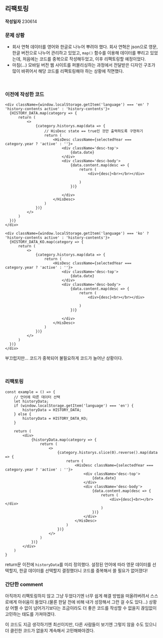 ## 리팩토링
**작성일자**
230614

### 문제 상황
- 회사 연혁 데이터를 영어와 한글로 나누어 뿌려야 했다. 회사 연혁은 json으로 영문, 한글 버전으로 나누어 관리하고 있었고, `map()` 함수를 이용해 데이터를 뿌리고 있었는데, 처음에는 코드를 중복으로 작성해두었고, 이후 리팩토링할 예정이었다.
- 마침(...) 모바일 버전 웹 사이트를 퍼블리싱하는 과정에서 전달받은 디자인 구조가 많이 바뀌어서 해당 코드를 리팩토링해야 하는 상황에 직면했다.

<br>

### 이전에 작성한 코드

```
<div className={window.localStorage.getItem('language') === 'en' ? 'history-contents active' : 'history-contents'}>
  {HISTORY_DATA.map(category => {
      return (
          <>
              {category.historys.map(data => {
                  // HisDesc state == true인 것만 출력하도록 구현하기
                  return (
                      <HisDesc className={selectedYear === category.year ? 'active' : ''}>
                          <div className='desc-top'>
                              {data.date}
                          </div>
                          <div className='desc-body'>
                              {data.content.map(desc => {
                                  return (
                                      <div>{desc}<br></br></div>

                                  )
                              })}

                          </div>
                      </HisDesc>
                  )
              })}
          </>    
      )
  })}
</div>

<div className={window.localStorage.getItem('language') === 'ko' ? 'history-contents active' : 'history-contents'}>
  {HISTORY_DATA_KO.map(category => {
      return (
          <>
              {category.historys.map(data => {
                  return (
                      <HisDesc className={selectedYear === category.year ? 'active' : ''}>
                          <div className='desc-top'>
                              {data.date}
                          </div>
                          <div className='desc-body'>
                              {data.content.map(desc => {
                                  return (
                                      <div>{desc}<br></br></div>

                                  )
                              })}

                          </div>
                      </HisDesc>
                  )
              })}
          </>    
      )
  })}
</div>
```
 
부끄럽지만... 코드가 중복되어 불필요하게 코드가 늘어난 상황이다.

<br>

### 리팩토링

```
const example = () => {
    // 언어에 따른 데이터 선택
    let historyData;
    if (window.localStorage.getItem('language') === 'en') {
        historyData = HISTORY_DATA;
    } else {
        historyData = HISTORY_DATA_KO;
    }

    return (
        <div>
            {historyData.map(category => {
                return (
                    <>
                        {category.historys.slice(0).reverse().map(data => {
                            return (
                                <HisDesc className={selectedYear === category.year ? 'active' : ''}>
                                    <div className='desc-top'>
                                        {data.date}
                                    </div>
                                    <div className='desc-body'>
                                        {data.content.map(desc => {
                                            return (
                                                <div>{desc}<br></br></div>
                                            )
                                        })}
                                    </div>
                                </HisDesc>
                            )
                        })}
                    </>
                )
            })}
        </div>
    )
}
```

return문 이전에 `historyData`를 미리 정의했다. 설정된 언어에 따라 영문 데이터를 선택할지, 한글 데이터를 선택할지 결정했더니 코드를 중복해서 쓸 필요가 없어졌다!

### 간단한 comment
아직까지 리팩토링하지 않고 그냥 두었다기엔 너무 쉽게 해결 방법을 떠올려버려서 스스로에게 아쉬움이 들었다.(물론 한달 전에 비해 내가 성장해서 그런 걸 수도 있다...) 상황상 어쩔 수 없이 넘어가기보다는 조금이라도 더 좋은 코드를 작성할 수 없을지 끊임없이 고민하는 태도를 가져야겠다.

이 코드도 지금 생각하기엔 최선이지만, 다른 사람들이 보기엔 그렇지 않을 수도 있으니 더 클린한 코드가 없을지 계속해서 고민해봐야겠다.
